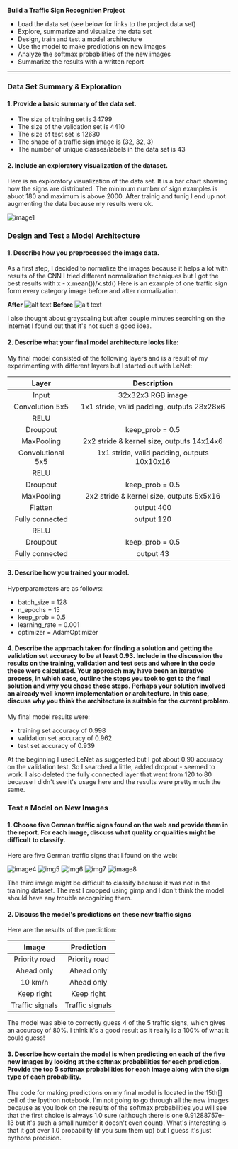 **Build a Traffic Sign Recognition Project**

[image1]: ./examples/data_chart.png "data_chart"
[image3]: ./examples/post_normalization.png "post_norm"
[image2]: ./examples/pre_normalization.png "pre_norm"
[image4]: ./new_img/1.jpg "1"
[image5]: ./new_img/2.jpg "2"
[image6]: ./new_img/3.jpg "3"
[image7]: ./new_img/4.jpg "4"
[image8]: ./new_img/5.jpg "5"

* Load the data set (see below for links to the project data set)
* Explore, summarize and visualize the data set
* Design, train and test a model architecture
* Use the model to make predictions on new images
* Analyze the softmax probabilities of the new images
* Summarize the results with a written report

---
### Data Set Summary & Exploration

#### 1. Provide a basic summary of the data set.

* The size of training set is 34799
* The size of the validation set is 4410
* The size of test set is 12630
* The shape of a traffic sign image is (32, 32, 3)
* The number of unique classes/labels in the data set is 43

#### 2. Include an exploratory visualization of the dataset.

Here is an exploratory visualization of the data set. It is a bar chart showing how the signs are distributed.
The minimum number of sign examples is abuot 180 and maximum is above 2000. After trainig and tunig I end up not augmenting the data because my results were ok. 

![image1][image1]

### Design and Test a Model Architecture

#### 1. Describe how you preprocessed the image data.

As a first step, I decided to normalize the images because it helps a lot with results of the CNN
I tried different normalization techniques but I got the best results with
x - x.mean())/x.std()
Here is an example of one traffic sign form every category image before and after normalization.

**After**
![alt text][image2]
**Before**
![alt text][image3]

I also thought about grayscaling but after couple minutes searching on the internet I found out that it's not such a good idea.

#### 2. Describe what your final model architecture looks like:

My final model consisted of the following layers and is a result of my experimenting with different layers but I started out with LeNet:

| Layer         		|     Description	        					| 
|:---------------------:|:---------------------------------------------:| 
| Input         		| 32x32x3 RGB image   							| 
| Convolution 5x5     	| 1x1 stride, valid padding, outputs 28x28x6 	|
| RELU					|				|
| Droupout					|		keep_prob = 0.5										|
|  MaxPooling					|						2x2 stride & kernel size, outputs 14x14x6					|
| Convolutional 5x5					|		1x1 stride, valid padding,	outputs 10x10x16									|
| RELU					|												|
| Droupout					|		keep_prob = 0.5										|
|  MaxPooling					|						2x2 stride & kernel size, outputs 5x5x16					|
| Flatten	    | output 400      									|
| Fully connected		| output 120 									|
| RELU				|   									|
| Droupout					|		keep_prob = 0.5										|
| Fully connected		| output 43 									| 

#### 3. Describe how you trained your model.

Hyperparameters are as follows:
* batch_size = 128
* n_epochs = 15
* keep_prob = 0.5
* learning_rate = 0.001
* optimizer = AdamOptimizer

#### 4. Describe the approach taken for finding a solution and getting the validation set accuracy to be at least 0.93. Include in the discussion the results on the training, validation and test sets and where in the code these were calculated. Your approach may have been an iterative process, in which case, outline the steps you took to get to the final solution and why you chose those steps. Perhaps your solution involved an already well known implementation or architecture. In this case, discuss why you think the architecture is suitable for the current problem.

My final model results were:
* training set accuracy of 0.998
* validation set accuracy of 0.962
* test set accuracy of 0.939

At the beginning I used LeNet as suggested but I got about 0.90 accuracy on the validation test.
So I searched a little, added dropout - seemed to work. I also deleted the fully connected layer that went from 120 to 80 because I didn't see it's usage here and the results were pretty much the same.

### Test a Model on New Images

#### 1. Choose five German traffic signs found on the web and provide them in the report. For each image, discuss what quality or qualities might be difficult to classify.

Here are five German traffic signs that I found on the web:

![image4][image4] ![img5][image5] ![img6][image6] 
![img7][image7] ![image8][image8]

The third image might be difficult to classify because it was not in the training dataset. The rest I cropped using gimp and I don't think the model should have any trouble recognizing them.

#### 2. Discuss the model's predictions on these new traffic signs

Here are the results of the prediction:

| Image			        |     Prediction	        					| 
|:---------------------:|:---------------------------------------------:| 
| Priority road      		| Priority road   									| 
| Ahead only  			| Ahead only 										|
| 10 km/h					| Ahead only											|
| Keep right	      		| Keep right					 				|
| Traffic signals			| Traffic signals    							|

The model was able to correctly guess 4 of the 5 traffic signs, which gives an accuracy of 80%. I think it's a good result as it really is a 100% of what it could guess!

#### 3. Describe how certain the model is when predicting on each of the five new images by looking at the softmax probabilities for each prediction. Provide the top 5 softmax probabilities for each image along with the sign type of each probability.

The code for making predictions on my final model is located in the 15th[] cell of the Ipython notebook.
I'm not going to go through all the new images because as you look on the results of the softmax probabilities you will see that the first choice is always 1.0 sure (although there is one 9.91288757e-13 but it's such a small number it doesn't even count). What's interesting is that it got over 1.0 probability (if you sum them up) but I guess it's just pythons precision.
